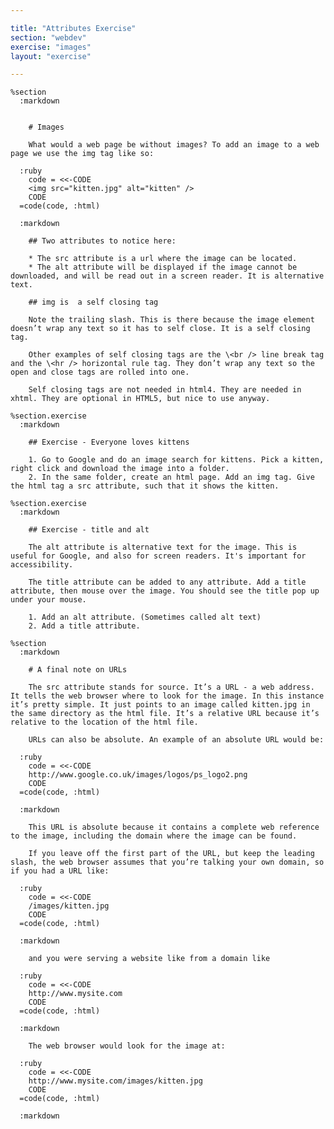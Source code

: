```yaml
---

title: "Attributes Exercise"
section: "webdev"
exercise: "images"
layout: "exercise"

---
```


    %section
      :markdown


        # Images

        What would a web page be without images? To add an image to a web page we use the img tag like so:

      :ruby
        code = <<-CODE
        <img src="kitten.jpg" alt="kitten" />
        CODE
      =code(code, :html)

      :markdown

        ## Two attributes to notice here:

        * The src attribute is a url where the image can be located.
        * The alt attribute will be displayed if the image cannot be downloaded, and will be read out in a screen reader. It is alternative text.

        ## img is  a self closing tag

        Note the trailing slash. This is there because the image element doesn’t wrap any text so it has to self close. It is a self closing tag.

        Other examples of self closing tags are the \<br /> line break tag and the \<hr /> horizontal rule tag. They don’t wrap any text so the open and close tags are rolled into one.

        Self closing tags are not needed in html4. They are needed in xhtml. They are optional in HTML5, but nice to use anyway.

    %section.exercise
      :markdown

        ## Exercise - Everyone loves kittens

        1. Go to Google and do an image search for kittens. Pick a kitten, right click and download the image into a folder.
        2. In the same folder, create an html page. Add an img tag. Give the html tag a src attribute, such that it shows the kitten.

    %section.exercise
      :markdown

        ## Exercise - title and alt

        The alt attribute is alternative text for the image. This is useful for Google, and also for screen readers. It's important for accessibility.

        The title attribute can be added to any attribute. Add a title attribute, then mouse over the image. You should see the title pop up under your mouse.

        1. Add an alt attribute. (Sometimes called alt text)
        2. Add a title attribute.

    %section
      :markdown

        # A final note on URLs

        The src attribute stands for source. It’s a URL - a web address. It tells the web browser where to look for the image. In this instance it’s pretty simple. It just points to an image called kitten.jpg in the same directory as the html file. It’s a relative URL because it’s relative to the location of the html file.

        URLs can also be absolute. An example of an absolute URL would be:

      :ruby
        code = <<-CODE
        http://www.google.co.uk/images/logos/ps_logo2.png
        CODE
      =code(code, :html)

      :markdown

        This URL is absolute because it contains a complete web reference to the image, including the domain where the image can be found.

        If you leave off the first part of the URL, but keep the leading slash, the web browser assumes that you’re talking your own domain, so if you had a URL like:

      :ruby
        code = <<-CODE
        /images/kitten.jpg
        CODE
      =code(code, :html)

      :markdown

        and you were serving a website like from a domain like

      :ruby
        code = <<-CODE
        http://www.mysite.com
        CODE
      =code(code, :html)

      :markdown

        The web browser would look for the image at:

      :ruby
        code = <<-CODE
        http://www.mysite.com/images/kitten.jpg
        CODE
      =code(code, :html)

      :markdown
